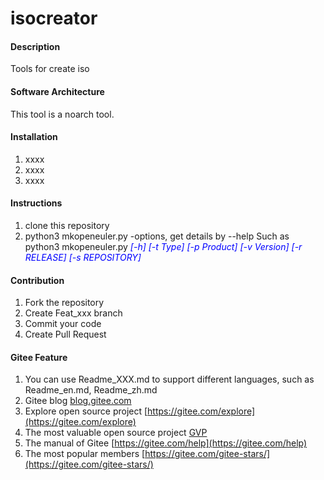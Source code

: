 # isocreator

#### Description
Tools for create iso

#### Software Architecture
This tool is a noarch tool.

#### Installation

1.  xxxx
2.  xxxx
3.  xxxx

#### Instructions

1.  clone this repository
2.  python3 mkopeneuler.py -options, get details by --help
    Such as python3 mkopeneuler.py <font color=#0000FF >_[-h] [-t Type] [-p Product] [-v Version] [-r RELEASE] [-s REPOSITORY]_</font>

#### Contribution

1.  Fork the repository
2.  Create Feat_xxx branch
3.  Commit your code
4.  Create Pull Request


#### Gitee Feature

1.  You can use Readme\_XXX.md to support different languages, such as Readme\_en.md, Readme\_zh.md
2.  Gitee blog [blog.gitee.com](https://blog.gitee.com)
3.  Explore open source project [https://gitee.com/explore](https://gitee.com/explore)
4.  The most valuable open source project [GVP](https://gitee.com/gvp)
5.  The manual of Gitee [https://gitee.com/help](https://gitee.com/help)
6.  The most popular members  [https://gitee.com/gitee-stars/](https://gitee.com/gitee-stars/)
